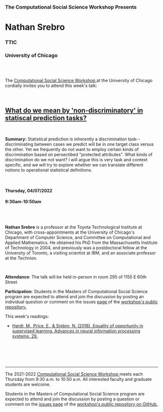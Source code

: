 

<br>

<h3 class=pfblock-header> The Computational Social Science Workshop Presents </h3>

<h1 class=pfblock-header3> Nathan Srebro</h1>
<h3 class=pfblock-header3> TTIC </h3>
<h3 class=pfblock-header3> University of Chicago </h3>

<br><br>



<p class=pfblock-header3>The <a href="https://macss.uchicago.edu/content/computation-workshop"> Computational Social Science Workshop </a> at the University of Chicago cordially invites you to attend this week's talk:</p>



<br>

<div class=pfblock-header3>
<h2 class=pfblock-header>
  <a href=https://github.com/uchicago-computation-workshop/Spring2022/tree/master/04-14_Srebro> What do we mean by 'non-discriminatory' in statiscal prediction tasks? </a>
</h2>

<br>
</div>



<p class=footertext2>

**Summary:**  Statistical prediction is inherently a discrimination task--discriminating between cases we predict will be in one target class versus the other.  Yet we frequently do not want to employ certain kinds of discrimination based on persectibed "protected attributes".  What kinds of discrimination do we not want?  I will argue this is very task and context specific, and we will try to explore whether we can translate different notions to operational statistical definitions.

</p>

<br>

<h4 class=pfblock-header3> Thursday, 04/07/2022 </h4>
<h4 class=pfblock-header3> 9:30am-10:50am </h4>

<br><br>

<p class=footertext2>

**Nathan Srebro** is a professor at the Toyota Technological Institute at Chicago, with cross-appointments at the University of Chicago's Department of Computer Science, and Committee on Computational and Applied Mathematics. He obtained his PhD from the Massachusetts Institute of Technology in 2004, and previously was a postdoctoral fellow at the University of Toronto, a visiting scientist at IBM, and an associate professor at the Technion.



</p>

<br>

<p class=footertext2>

**Attendance**: The talk will be held in-person in room 295 of 1155 E 60th Street.
</p>

<p class=footertext2>

**Participation**: Students in the Masters of Computational Social Science program are expected to attend and join the discussion by posting an individual question or comment on the issues <a href= https://github.com/uchicago-computation-workshop/Spring2022/issues/3> page </a> of the <a href="https://github.com/uchicago-computation-workshop"> workshop's public repository.</a>

This week's readings:

- [Hardt, M., Price, E., & Srebro, N. (2016). Equality of opportunity in supervised learning. Advances in neural information processing systems, 29.](https://github.com/uchicago-computation-workshop/Spring2022/blob/master/04-14_Srebro/srebro_reading.pdf)


<br>

<br><br>

---

<p class=footertext> The 2021-2022 <a href="https://macss.uchicago.edu/content/computation-workshop"> Computational Social Science Workshop </a> meets each Thursday from 9:30 a.m. to 10:50 a.m. All interested faculty and graduate students are welcome.</p>



<p class=footertext>Students in the Masters of Computational Social Science program are expected to attend and join the discussion by posting a question or comment on the <a href=https://github.com/uchicago-computation-workshop/Spring2022/issues/3>issues page</a> of the <a href=https://github.com/uchicago-computation-workshop/Spring2022/tree/master/04-14_Srebro>workshop's public repository on GitHub.</a></p>
